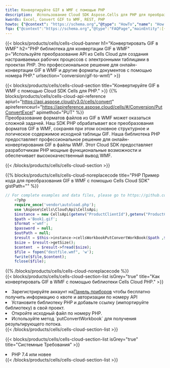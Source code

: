 ```yaml
---
title: Конвертируйте GIF в WMF с помощью PHP
description:  Использование Cloud SDK Aspose.Cells для PHP для преобразования файла формата GIF в файл формата WMF.
kwords: Excel, Convert GIF to WMF, REST, PHP
howto: {"@context": "https://schema.org","@type": "HowTo","name": "How to convert GIF to WMF using the Cells Cloud PHP library.","description": "How to convert GIF to WMF using the Cells Cloud PHP library.","image": {"@type": "ImageObject"},"url": "/php/conversion/gif-to-wmf/","step": [{ "@type": "HowToStep","name": "How to convert GIF to WMF using the Cells Cloud PHP library. step 1", "image": {"@type": "ImageObject",},"url": "/php/conversion/gif-to-wmf/","text": "Register an account at <a href='https://dashboard.aspose.cloud/'>Dashboard</a> to get free API quota & authorization details",},{ "@type": "HowToStep","name": "How to convert GIF to WMF using the Cells Cloud PHP library. step 1", "image": {"@type": "ImageObject",},"url": "/php/conversion/gif-to-wmf/","text": "Install PHP library and add the reference (import the library) to your project.",},{ "@type": "HowToStep","name": "How to convert GIF to WMF using the Cells Cloud PHP library. step 1", "image": {"@type": "ImageObject",},"url": "/php/conversion/gif-to-wmf/","text": "Open the source file in PHP.",},{ "@type": "HowToStep","name": "How to convert GIF to WMF using the Cells Cloud PHP library. step 1", "image": {"@type": "ImageObject",},"url": "/php/conversion/gif-to-wmf/","text": "Use the `putConvertWorkbook` method to retrieve the resulting stream.",}, ],"supply": {"@type": "HowToSupply","name": "document"},"tool": [{"@type": "HowToTool","name": "phpstorm, Visual Studio Code, Eclipse"},{"@type": "HowToTool","name": "Aspose Cells"}],"totalTime": "PT6M"}
fqa: {"@context":"https://schema.org","@type":"FAQPage","mainEntity":[{"@type":"Question","name":"Why convert file formats in C# using REST API?","acceptedAnswer":{"@type":"Answer","text":"Documents are encoded in many ways, and some files may be incompatible with the software you use. To open and read such files, just convert them to appropriate file formats.<br/><ol><li>Install .NET SDK and add the reference (import the library) to your project.</li><li>Open the source file in C# using REST API.</li><li>Call the PutConvertWorkbookRequest() method, passing an output filename with required extension.</li><li>Get the result of conversion as a separate file.</li></ol>"}},{"@type":"Question","name":"What file formats can I convert with your C# library?","acceptedAnswer":{"@type":"Answer","text":"We support a variety of file formats for conversion using .NET library, including XLSX, Excel, xls , PDF, CSV, HTML, Markdown, XML, PNG, JPG, TIFF, Json, TXT and many more."}},{"@type":"Question","name":"What is the maximum allowed file size for conversion using this .NET library?","acceptedAnswer":{"@type":"Answer","text":"There are no file size limits for format conversions using .NET library."}}]}
---
```

{{< blocks/products/cells/cells-cloud-banner h1="Конвертировать GIF в WMF" h2="PHP библиотека для конвертации GIF в WMF" p="Используйте преобразование API из Cells Cloud для создания настраиваемых рабочих процессов с электронными таблицами в проектах PHP. Это профессиональное решение для онлайн-конвертации GIF в WMF и другие форматы документов с помощью номера PHP." urlsection="conversion/gif-to-wmf/" >}}

{{< blocks/products/cells/cells-cloud-section title="Конвертируйте GIF в WMF с помощью Cloud SDK Cells для PHP." >}}
{{% blocks/products/cells/cells-cloud-api-reference apiurl="https://api.aspose.cloud/v3.0/cells/convert" apireferenceurl="https://apireference.aspose.cloud/cells/#/Conversion/PutConvertExcel" apimethod="PUT" %}}
<br/>
Преобразование форматов файлов из GIF в WMF может оказаться сложной задачей. Наш SDK PHP обрабатывает все преобразования форматов GIF в WMF, сохраняя при этом основное структурное и логическое содержимое исходной таблицы GIF. Наша библиотека PHP предоставляет профессиональное решение для онлайн-конвертирования GIF в файлы WMF. Этот Cloud SDK предоставляет разработчикам PHP мощные функциональные возможности и обеспечивает высококачественный вывод WMF.

{{< /blocks/products/cells/cells-cloud-section >}}

{{% blocks/products/cells/cells-cloud-noreplacecode title="PHP Пример кода для преобразования GIF в WMF с помощью Cells Cloud SDK" gistPath="" %}}
 
```php
// For complete examples and data files, please go to https://github.com/aspose-cells-cloud/aspose-cells-cloud-php/
    <?php
    require_once('vendor\autoload.php');
    use \Aspose\Cells\Cloud\Api\CellsApi;
    $instance = new CellsApi(getenv("ProductClientId"),getenv("ProductClientSecret"));
    $path ='Book1.gif';    
    $format ='wmf';
    $password = null;
    $outPath = null;      
    $result = $this->instance->cellsWorkbookPutConvertWorkBook($path ,$format, $password,  $outPath);
    $size = $result->getSize();
    $content  = $result->fread($size);
    $file = fopen("destfile.wmf", 'w');
    fwrite($file,$content);
    fclose($file);
```
 
{{% /blocks/products/cells/cells-cloud-noreplacecode %}}
<br/>
{{< blocks/products/cells/cells-cloud-section-list isGrey="true" title="Как конвертировать GIF в WMF с помощью библиотеки Cells Cloud PHP." >}}
<li> Зарегистрируйте аккаунт на<a href="https://dashboard.aspose.cloud/">Панель приборов</a> чтобы бесплатно получить информацию о квоте и авторизации по номеру API</li>
<li>Установите библиотеку PHP и добавьте ссылку (импортируйте библиотеку) в свой проект.</li>
<li>Откройте исходный файл по номеру PHP.</li>
<li>Используйте метод `putConvertWorkbook` для получения результирующего потока.</li>
{{< /blocks/products/cells/cells-cloud-section-list >}}

{{< blocks/products/cells/cells-cloud-section-list isGrey="true" title="Системные Требования" >}}
<li>PHP 7.4 или новее</li>
{{< /blocks/products/cells/cells-cloud-section-list >}}
